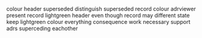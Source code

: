 colour header superseded distinguish superseded record colour adrviewer present record lightgreen header even though record may different state keep lightgreen colour everything consequence work necessary support adrs superceding eachother